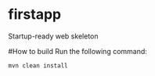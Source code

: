 # firstapp
Startup-ready web skeleton

#How to build
Run the following command:
```
mvn clean install
```